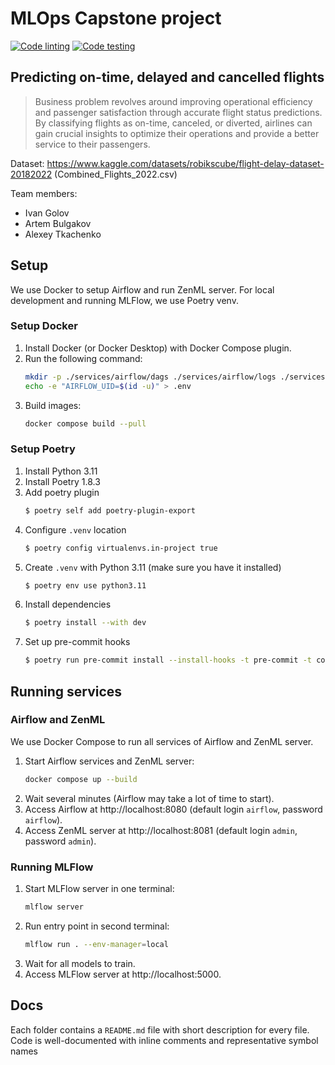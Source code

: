 # MLOps Capstone project

[![Code linting](https://github.com/IVproger/MLops-project/actions/workflows/pre-commit.yaml/badge.svg)](https://github.com/IVproger/MLops-project/actions/workflows/pre-commit.yaml)
[![Code testing](https://github.com/IVproger/MLops-project/actions/workflows/test-code.yaml/badge.svg)](https://github.com/IVproger/MLops-project/actions/workflows/test-code.yaml)

## Predicting on-time, delayed and cancelled flights

> Business problem revolves around improving operational efficiency and passenger satisfaction through accurate flight
> status predictions. By classifying flights as on-time, canceled, or diverted, airlines can gain crucial insights to
> optimize their operations and provide a better service to their passengers.

Dataset: https://www.kaggle.com/datasets/robikscube/flight-delay-dataset-20182022 (Combined_Flights_2022.csv)

Team members:

- Ivan Golov
- Artem Bulgakov
- Alexey Tkachenko

## Setup

We use Docker to setup Airflow and run ZenML server. For local development and running MLFlow, we use Poetry venv.

### Setup Docker

1. Install Docker (or Docker Desktop) with Docker Compose plugin.
2. Run the following command:
    ```bash
    mkdir -p ./services/airflow/dags ./services/airflow/logs ./services/airflow/plugins ./services/airflow/config
    echo -e "AIRFLOW_UID=$(id -u)" > .env
    ```
3. Build images:
   ```bash
   docker compose build --pull
   ```

### Setup Poetry

1. Install Python 3.11
2. Install Poetry 1.8.3
3. Add poetry plugin
   ```bash
   $ poetry self add poetry-plugin-export
   ```
4. Configure `.venv` location
   ```bash
   $ poetry config virtualenvs.in-project true
   ```
5. Create `.venv` with Python 3.11 (make sure you have it installed)
   ```bash
   $ poetry env use python3.11
   ```
6. Install dependencies
   ```bash
   $ poetry install --with dev
   ```
7. Set up pre-commit hooks
   ```bash
   $ poetry run pre-commit install --install-hooks -t pre-commit -t commit-msg
   ```

## Running services

### Airflow and ZenML

We use Docker Compose to run all services of Airflow and ZenML server.

1. Start Airflow services and ZenML server:
   ```bash
   docker compose up --build
   ```
2. Wait several minutes (Airflow may take a lot of time to start).
3. Access Airflow at http://localhost:8080 (default login `airflow`, password `airflow`).
4. Access ZenML server at http://localhost:8081 (default login `admin`, password `admin`).

### Running MLFlow

1. Start MLFlow server in one terminal:
   ```bash
   mlflow server
   ```
2. Run entry point in second terminal:
   ```bash
   mlflow run . --env-manager=local
   ```
3. Wait for all models to train.
4. Access MLFlow server at http://localhost:5000.

## Docs
Each folder contains a `README.md` file with short description for every file. Code is well-documented with inline comments and representative symbol    names
